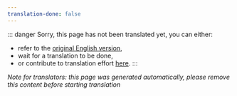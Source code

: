 ```yaml
---
translation-done: false
---
```

::: danger
Sorry, this page has not been translated yet, you can either:
- refer to the [original English version](<../../zh/README.md>),
- wait for a translation to be done,
- or contribute to translation effort [here](https://github.com/bsmg/wiki).
:::

_Note for translators: this page was generated automatically, please remove this content before starting translation_
